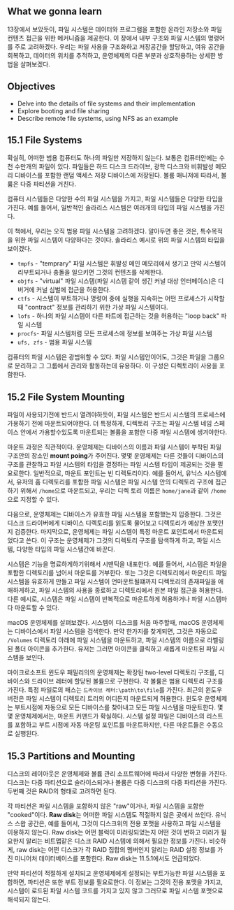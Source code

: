 ## What we gonna learn

13장에서 보았듯이, 파일 시스템은 데이터와 프로그램을 포함한 온라인 저장소와 파일 컨텐츠 접근을 위한 메커니즘을 제공한다. 이 장에서 내부 구조와 파일 시스템의 명령어를 주로 고려하겠다. 우리는 파일 사용을 구조화하고 저장공간을 할당하고, 여유 공간을 회복하고, 데이터의 위치를 추적하고, 운영체제의 다른 부분과 상호작용하는 상세한 방법을 살펴보겠다. 

## Objectives

- Delve into the details of file systems and their implementation
- Explore booting and file sharing
- Describe remote file systems, using NFS as an example

## 15.1 File Systems

확실히, 어떠한 범용 컴퓨터도 하나의 파일만 저장하지 않는다. 보통은 컴퓨터안에는 수천 수만개의 파일이 있다. 파일들은 하드 디스크 드라이브, 광학 디스크와 비휘발성 메모리 디바이스를 포함한 랜덤 액세스 저장 디바이스에 저장된다. 볼륨 매니저에 따라서, 볼륨은 다중 파티션을 거친다. 

컴퓨터 시스템들은 다양한 수의 파일 시스템을 가지고, 파일 시스템들은 다양한 타입을 가진다. 예를 들어서, 일반적인 솔라리스 시스템은 여러개의 타입의 파일 시스템을 가진다.

이 책에서, 우리는 오직 범용 파일 시스템을 고려하겠다. 알아두면 좋은 것은, 특수목적을 위한 파일 시스템이 다양하다는 것이다. 솔라리스 예시로 위의 파일 시스템의 타입을 보이겠다.
- `tmpfs` - "temprary" 파일 시스템은 휘발성 메인 메모리에서 생기고 만약 시스템이 리부트되거나 충돌을 일으키면 그것의 컨텐츠를 삭제한다.
- `objfs` - "virtual" 파일 시스템(파일 시스템 같이 생긴 커널 대상 인터페이스)은 디버거에 커널 심벌에 접근을 허용한다.
- `ctfs`  - 시스템이 부트하거나 명령어 중에 실행을 지속하는 어떤 프로세스가 시작할때 "contract" 정보를 관리하기 위한 가상 파일 시스템이다.
- `lofs`  - 하나의 파일 시스템이 다른 파트에 접근하는 것을 허용하는 "loop back" 파일 시스템
- `procfs`- 파일 시스템처럼 모든 프로세스에 정보를 보여주는 가상 파일 시스템
- `ufs, zfs` - 범용 파일 시스템

컴퓨터의 파일 시스템은 광범위할 수 있다. 파일 시스템안이어도, 그것은 파일을 그룹으로 분리하고 그 그룹에서 관리와 활동하는데 유용하다. 이 구성은 디렉토리이 사용을 포함한다.

## 15.2 File System Mounting

파일이 사용되기전에 반드시 열려야하듯이, 파일 시스템은 반드시 시스템의 프로세스에 가용하기 전에 마운트되어야한다. 더 특정하게, 디렉토리 구조는 파일 시스템 네임 스페이스 안에서 가용할수있도록 마운트되는 볼륨을 포함한 다중 파일 시스템에 생겨야한다.

마운트 과정은 직관적이다. 운영체제는 디바이스의 이름과 파일 시스템이 부착된 파일 구조안의 장소인 **mount poing**가 주어진다. 몇몇 운영체제는 다른 것들이 디바이스의 구조를 관찰하고 파일 시스템의 타입을 결정하는 파일 시스템 타입이 제공되는 것을 필요로한다. 일반적으로, 마운트 포인트는 빈 디렉토리이다. 예를 들어서, 유닉스 시스템에서, 유저의 홈 디렉토리를 포함한 파일 시스템은 파일 시스템 안의 디렉토리 구조에 접근하기 위해서 `/home`으로 마운트되고, 우리는 디렉 토리 이름은 `home/jane`과 같이 `/home`으로 지정할 수 있다.

다음으로, 운영체제는 디바이스가 유효한 파일 시스템을 포함했는지 입증한다. 그것은 디스크 드라이버에게 디바이스 디렉토리를 읽도록 물어보고 디렉토리가 예상한 포맷인지 검증한다. 마지막으로, 운영체제는 파일 시스템이 특정 마운트 포인트에서 마운트되었다고 쓴다. 이 구조는 운영체제가 그것의 디렉토리 구조를 탐색하게 하고, 파일 시스템, 다양한 타입의 파일 시스템간에 바꾼다.

시스템은 기능을 명료하게하기위해서 시맨틱을 내포한다. 예를 들어서, 시스템은 파일을 포함한 디렉토리를 넘어서 마운트를 거부한다. 또는 그것은 디렉토리에서 마운티드 파일 시스템을 유효하게 만들고 파일 시스템이 언마운트될떄까지 디렉토리의 존재파일을 애매하게하고, 파일 시스템의 사용을 종료하고 디렉토리에서 원본 파일 접근을 허용한다. 다른 예시로, 시스템은 파일 시스템이 반복적으로 마운트하게 허용하거나 파일 시스템마다 마운트할 수 있다.

macOS 운영체제를 살펴보겠다. 시스템이 디스크를 처음 마주할때, macOS 운영체제는 디바이스에서 파일 시스템을 검색한다. 만약 한가지를 찾게되면, 그것은 자동으로 `/Volumes` 디렉토리 아래에 파일 시스템을 마운트하고, 파일 시스템의 이름으로 라벨링된 폴더 아이콘을 추가한다. 유저는 그러면 아이콘을 클릭하고 새롭게 마운트된 파일 시스템을 보인다.

마이크로소프트 윈도우 패밀리의의 운영체제는 확장된 two-level 디렉토리 구조를, 디바이스와 드라이브 레터에 할당된 볼륨으로 구현한다. 각 볼륨은 범용 디렉토리 구조를 가진다. 특정 파일로의 패스는 `드라이브 레터:\path\to\file`를 가진다. 최근의 윈도우 버전은 파일 시스템이 디렉토리 트리의 어디든지 마운트되게 허용한다. 윈도우 운영체제는 부트시점에 자동으로 모든 디바이스를 찾아내고 모든 파일 시스템을 마운트한다. 몇몇 운영체제에서는, 마운트 커맨드가 확실하다. 시스템 설정 파일은 디바이스의 리스트를 포함하고 부트 시점에 자동 마운팅 포인트를 마운트하지만, 다른 마운트들은 수동으로 실행된다.

## 15.3 Partitions and Mounting

디스크의 레이아웃은 운영체제와 볼륨 관리 소프트웨어에 따라서 다양한 변형을 가진다. 디스크는 다중 파티션으로 슬라이스되거나 볼륨은 다중 디스크의 다중 파티션을 가진다. 두번쨰 것은 RAID의 형태로 고려하면 된다.

각 파티션은 파일 시스템을 포함하지 않은 "raw"이거나, 파일 시스템을 포함한 "cooked"이다. **Raw disk**는 어떠한 파일 시스템도 적절하지 않은 곳에서 쓰인다. 유닉스 스왑 공간은, 예를 들어서, 그것이 디스크위의 전용 포맷을 사용하고 파일 시스템을 이용하지 않는다. Raw disk는 어떤 블럭이 미러링되었는지 어떤 것이 변하고 미러가 필요한지 알리는 비트맵같은 디스크 RAID 시스템에 의해서 필요한 정보를 가진다. 비슷하게, raw disk는 어떤 디스크가 각 RAID 집합의 멤버인지 알리는 RAID 설정 정보를 가진 미니어처 데이터베이스를 포함한다. Raw disk는 11.5.1에서도 언급되었다. 

만약 파티션이 적절하게 설치되고 운영체제에게 설정되는 부트가능한 파일 시스템을 포함하면, 파티션은 또한 부트 정보를 필요로한다. 이 정보는 그것의 전용 포맷을 가지고, 시스템이 로드된 파일 시스템 코드를 가지고 있지 않고 그러므로 파일 시스템 포맷으로 해석되지 않는다. 